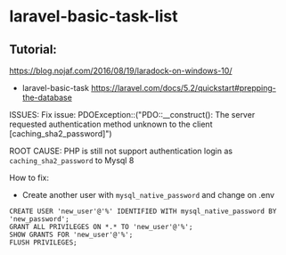 # laravel-basic-task-list

## Tutorial:

https://blog.nojaf.com/2016/08/19/laradock-on-windows-10/

- laravel-basic-task
https://laravel.com/docs/5.2/quickstart#prepping-the-database

ISSUES:
Fix issue: PDOException::("PDO::__construct(): The server requested authentication method unknown to the client [caching_sha2_password]")

ROOT CAUSE: PHP is still not support authentication login as `caching_sha2_password` to Mysql 8

How to fix:
- Create another user with `mysql_native_password` and change on .env
```
CREATE USER 'new_user'@'%' IDENTIFIED WITH mysql_native_password BY 'new_password';
GRANT ALL PRIVILEGES ON *.* TO 'new_user'@'%';
SHOW GRANTS FOR 'new_user'@'%';
FLUSH PRIVILEGES;
```

